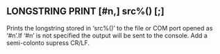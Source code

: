 ## LONGSTRING PRINT [#n,] src%() [;]

Prints the longstring stored in ‘src%()’ to the file or COM port opened as ‘#n’.If ‘#n’ is not specified the output will be sent to the console. Add a semi-colonto supress CR/LF.